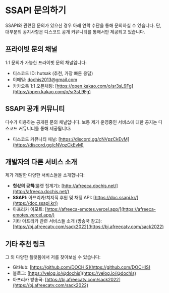 # SSAPI 문의하기

SSAPI와 관련된 문의가 있으신 경우 아래 연락 수단을 통해 문의하실 수 있습니다.
단, 대부분의 공지사항은 디스코드 공개 커뮤니티를 통해서만 제공되고 있습니다.

## 프라이빗 문의 채널

1:1 문의가 가능한 프라이빗 문의 채널입니다:

- 디스코드 ID: hutsak (추천, 가장 빠른 응답)
- 이메일: dochis2013@gmail.com
- 카카오톡 1:1 오픈채팅: [https://open.kakao.com/o/sr3sL9Fg](https://open.kakao.com/o/sr3sL9Fg)

## SSAPI 공개 커뮤니티

다수가 이용하는 공개된 문의 채널입니다. 보통 제가 운영중인 서비스에 대한 공지는 디스코드 커뮤니티를 통해 제공됩니다:

- 디스코드 커뮤니티 채널: [https://discord.gg/cNVpzCkEvM](https://discord.gg/cNVpzCkEvM)

## 개발자의 다른 서비스 소개

제가 개발한 다양한 서비스들을 소개합니다:

- **헛삯의 공책**(룰렛 집계기): [http://afreeca.dochis.net/](http://afreeca.dochis.net/)
- **SSAPI**: 아프리카/치지직 후원 및 채팅 API: [https://doc.ssapi.kr/](https://doc.ssapi.kr/)
- 아프리카 이모트: [https://afreeca-emotes.vercel.app/](https://afreeca-emotes.vercel.app/)
- 기타 아프리카 관련 서비스들 소개 (방송국 참고): [https://bj.afreecatv.com/sack2022](https://bj.afreecatv.com/sack2022)

## 기타 추천 링크

그 외 다양한 플랫폼에서 저를 찾아보실 수 있습니다:

- GitHub: [https://github.com/DOCHIS](https://github.com/DOCHIS)
- 블로그: [https://velog.io/@dochis](https://velog.io/@dochis)
- 아프리카 방송국: [https://bj.afreecatv.com/sack2022](https://bj.afreecatv.com/sack2022)